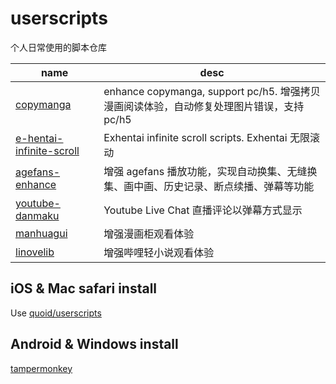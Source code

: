 # userscripts

个人日常使用的脚本仓库

| name                                                             | desc                                                                                     |
| ---------------------------------------------------------------- | ---------------------------------------------------------------------------------------- |
| [copymanga](/packages/copymanga)                                 | enhance copymanga, support pc/h5. 增强拷贝漫画阅读体验，自动修复处理图片错误，支持 pc/h5 |
| [e-hentai-infinite-scroll](/packages/e-hentai-infinite-scroll)   | Exhentai infinite scroll scripts. Exhentai 无限滚动                                      |
| [agefans-enhance](https://github.com/IronKinoko/agefans-enhance) | 增强 agefans 播放功能，实现自动换集、无缝换集、画中画、历史记录、断点续播、弹幕等功能    |
| [youtube-danmaku](https://github.com/IronKinoko/youtube-danmaku) | Youtube Live Chat 直播评论以弹幕方式显示                                                 |
| [manhuagui](/packages/manhuagui)                                 | 增强漫画柜观看体验                                                                       |
| [linovelib](/packages/linovelib)                                 | 增强哔哩轻小说观看体验                                                                   |

## iOS & Mac safari install

Use [quoid/userscripts](https://github.com/quoid/userscripts)

## Android & Windows install

[tampermonkey](https://www.tampermonkey.net/)
